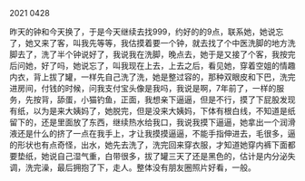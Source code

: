 2021 0428

昨天的钟和今天换了，于是今天继续去找999，约好的的9点，联系她，她说忘了，她又来了客，叫我先等等，我估摸着要一个钟，就去找了个中医洗脚的地方洗脚去了，洗了半个钟说好了，我说我在洗脚，晚点去，她于是又接了个客，我按完后问她，好了吗，她说忘了，叫我现在上去，上去之后，看见她，穿着空姐的情趣内衣，背上拔了罐，一样先自己洗了洗，她是整过容的，那种双眼皮和下巴，洗完进房间，付钱的时候，问我支付宝头像是我吗，我说是啊，7年前了，一样的服务，先按背，舔蛋，小猫钓鱼，正面，我想亲下逼逼，但是不行，摸了下屁股发现有纸，以为是来大姨妈了，她脱完，但是没来大姨妈，下体有根白线，不知道是纸留下的，还是里面放了东西，继续热水给我口，我说我摸下逼逼，她拿出一个润滑液还是什么的挤了一点在我手上，才让我摸摸逼逼，不能手指伸进去，毛很多，逼的形状也有点奇怪，出水，她先去洗了，洗完回来穿衣服，才知道她穿内裤下面都要垫纸，她说自己湿气重，白带很多，拔了罐三天了还是黑色的，估计是内分泌失调，洗完澡，最后拥抱了下，走人。整体没有朋友圈照片好看，一般。

